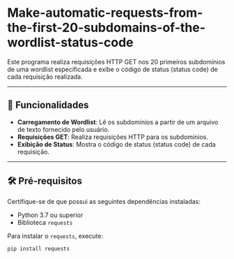 # Make-automatic-requests-from-the-first-20-subdomains-of-the-wordlist-status-code

Este programa realiza requisições HTTP GET nos 20 primeiros subdomínios de uma wordlist especificada e exibe o código de status (status code) de cada requisição realizada. 

---

## 🚀 Funcionalidades

- **Carregamento de Wordlist**: Lê os subdomínios a partir de um arquivo de texto fornecido pelo usuário.
- **Requisições GET**: Realiza requisições HTTP para os subdomínios.
- **Exibição de Status**: Mostra o código de status (status code) de cada requisição.

---

## 🛠️ Pré-requisitos

Certifique-se de que possui as seguintes dependências instaladas:

- Python 3.7 ou superior
- Biblioteca `requests`

Para instalar o `requests`, execute:

```bash
pip install requests

